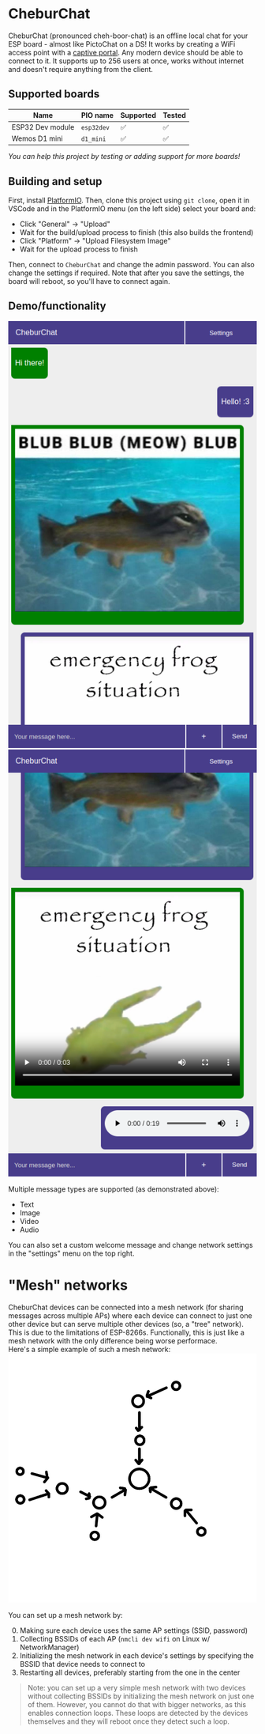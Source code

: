 # CheburChat
CheburChat (pronounced cheh-boor-chat) is an offline local chat for your ESP board - almost like PictoChat on a DS! It works by creating a WiFi access point with a [captive portal](https://en.wikipedia.org/wiki/Captive_portal). Any modern device should be able to connect to it. It supports up to 256 users at once, works without internet and doesn't require anything from the client.

## Supported boards
|Name|PIO name|Supported|Tested|
|-|-|-|-|
|ESP32 Dev module|`esp32dev`|✅|✅|
|Wemos D1 mini|`d1_mini`|✅|✅|

*You can help this project by testing or adding support for more boards!*

## Building and setup
First, install [PlatformIO](https://platformio.org/). Then, clone this project using `git clone`, open it in VSCode and in the PlatformIO menu (on the left side) select your board and:

- Click "General" -> "Upload"
- Wait for the build/upload process to finish (this also builds the frontend)
- Click "Platform" -> "Upload Filesystem Image"
- Wait for the upload process to finish

Then, connect to `CheburChat` and change the admin password. You can also change the settings if required. Note that after you save the settings, the board will reboot, so you'll have to connect again.

## Demo/functionality
![](images/2025-03-21-09-40-35.png)
![](images/2025-03-21-09-40-38.png)

Multiple message types are supported (as demonstrated above):
- Text
- Image
- Video
- Audio

You can also set a custom welcome message and change network settings in the "settings" menu on the top right.

# "Mesh" networks
CheburChat devices can be connected into a mesh network (for sharing messages across multiple APs) where each device can connect to just one other device but can serve multiple other devices (so, a "tree" network). This is due to the limitations of ESP-8266s. Functionally, this is just like a mesh network with the only difference being worse performace.\
Here's a simple example of such a mesh network:
![](images/2025-03-26-19-03-32.png)

You can set up a mesh network by:

0. Making sure each device uses the same AP settings (SSID, password)
1. Collecting BSSIDs of each AP (`nmcli dev wifi` on Linux w/ NetworkManager)
2. Initializing the mesh network in each device's settings by specifying the BSSID that device needs to connect to
3. Restarting all devices, preferably starting from the one in the center

> Note: you can set up a very simple mesh network with two devices without collecting BSSIDs by initializing the mesh network on just one of them. However, you cannot do that with bigger networks, as this enables connection loops. These loops are detected by the devices themselves and they will reboot once they detect such a loop.